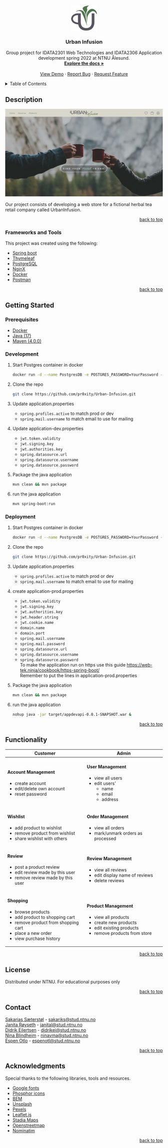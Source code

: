 <div id="top"></div>

<!-- PROJECT LOGO -->
<br />
<div align="center">
  <a href="https://github.com/pr0xity/Urban-Infusion">
    <img src="src/main/resources/static/img/icons/logo-small.png" alt="Logo" height="80">
  </a>

<h3 align="center">Urban Infusion</h3>

  <p align="center">
    Group project for IDATA2301 Web Technologies and IDATA2306 Application development spring 2022 at NTNU Ålesund.
    <br />
    <a href="https://github.com/pr0xity/Urban-Infusion"><strong>Explore the docs »</strong></a>
    <br />
    <br />
    <a href="https://gr03.appdev.cloudns.ph/">View Demo</a>
    ·
    <a href="https://github.com/pr0xity/Urban-Infusion/issues">Report Bug</a>
    ·
    <a href="https://github.com/pr0xity/Urban-Infusion/issues">Request Feature</a>
  </p>
</div>

<!-- TABLE OF CONTENTS -->
<details>
  <summary>Table of Contents</summary>
  <ol>
    <li>
      <a href="#description">Description</a>
      <ul>
        <li><a href="#frameworks-and-tools">Frameworks and Tools</a></li>
      </ul>
    </li>
    <li>
      <a href="#getting-started">Getting Started</a>
      <ul>
        <li><a href="#development">Development</a></li>
        <li><a href="#deployment">Deployment</a></li>
      </ul>
    </li>
    <li><a href="#functionality">Functionality</a></li>
    <li><a href="#license">License</a></li>
    <li><a href="#contact">Contact</a></li>
  </ol>
</details>

## Description  

![Front Page Screen Shot](documentation/img/front-page.jpg)  

Our project consists of developing a web store for a fictional herbal tea retail company called UrbanInfusion.

<p align="right"><a href="#top">back to top</a></p>

### Frameworks and Tools
This project was created using the following:

- [Spring boot](https://spring.io/)
- [Thymeleaf](https://www.thymeleaf.org/)
- [PostgreSQL](https://www.postgresql.org/)
- [NginX](https://www.nginx.com/)
- [Docker](https://www.docker.com/)
- [Postman](https://www.postman.com/)

<p align="right"><a href="#top">back to top</a></p>

## Getting Started
### Prerequisites

- [Docker](https://www.docker.com/)
- [Java (17)](https://jdk.java.net/archive/)
- [Maven (4.0.0)](https://maven.apache.org/)

### Development

1. Start Postgres container in docker

   ```sh
   docker run -d --name PostgresDB -e POSTGRES_PASSWORD=YourPassword -p 6000:5432 postgres:14.2
   ```

2. Clone the repo

   ```sh
   git clone https://github.com/pr0xity/Urban-Infusion.git
   ```

3. Update application.properties

   - `spring.profiles.active` to match prod or dev
   - `spring.mail.username` to match email to use for mailing

4. Update application-dev.properties

   - `jwt.token.validity`
   - `jwt.signing.key`
   - `jwt.authorities.key`
   - `spring.datasource.url`
   - `spring.datasource.username`
   - `spring.datasource.password`

5. Package the java application

   ```sh
   mvn clean && mvn package
   ```

6. run the java application
   ```sh
   mvn spring-boot:run
   ```

### Deployment

1. Start Postgres container in docker

   ```sh
   docker run -d --name PostgresDB -e POSTGRES_PASSWORD=YourPassword -p 6000:5432 postgres:14.2
   ```

2. Clone the repo

   ```sh
   git clone https://github.com/pr0xity/Urban-Infusion.git
   ```

3. Update application.properties

   - `spring.profiles.active` to match prod or dev
   - `spring.mail.username` to match email to use for mailing

4. create application-prod.properties

   - `jwt.token.validity`
   - `jwt.signing.key`
   - `jwt.authorities.key`
   - `jwt.header.string`
   - `jwt.cookie.name`
   - `domain.name`
   - `domain.port`
   - `spring.mail.username`
   - `spring.mail.password`
   - `spring.datasource.url`
   - `spring.datasource.username`
   - `spring.datasource.password`  
      To make the application run on https use this guide
     https://web-tek.ninja/cookbook/https-spring-boot/  
     Remember to put the lines in application-prod.properties

5. Package the java application

   ```sh
   mvn clean && mvn package
   ```

6. run the java application
   ```sh
   nohup java -jar target/appdevapi-0.0.1-SNAPSHOT.war &
   ```

<p align="right"><a href="#top">back to top</a></p>

## Functionality

<table>
    <thead>
        <th>Customer</th>
        <th>Admin</th>
    </thead>
<tbody>
    <tr>
        <td>
            <h4>Account Management</h4>
            <ul>
                <li>create account</li>
                <li>edit/delete own account</li>
                <li>reset password</li>
            </ul>
        </td>
        <td>
            <h4>User Management</h4>
            <ul>
                <li>view all users</li>
                <li>
                    edit users'
                    <ul>
                        <li>name</li>
                        <li>email</li>
                        <li>address</li>
                    </ul>
                </li>
            </ul>
        </td>
    </tr>
    <tr>
        <td>
            <h4>Wishlist</h4>
            <ul>
                <li>add product to wishlist</li>
                <li>remove product from wishlist</li>
                <li>share wishlist with others</li>
            </ul>
        </td>
        <td>
            <h4>Order Management</h4>
            <ul>
                <li>view all orders</li>
                <li>mark/unmark orders as processed</li>
            </ul>
        </td>
    </tr>
    <tr>
        <td>
            <h4>Review</h4>
            <ul>
                <li>post a product review</li>
                <li>edit review made by this user</li>
                <li>remove review made by this user</li>
            </ul>
        </td>
        <td>
            <h4>Review Management</h4>
            <ul>
                <li>view all reviews</li>
                <li>edit display name of reviews</li>
                <li>delete reviews</li>
            </ul>
        </td>
    </tr>
    <tr>
        <td>
            <h4>Shopping</h4>
            <ul>
                <li>browse products</li>
                <li>add product to shopping cart</li>
                <li>remove product from shopping cart</li>
                <li>place a new order</li>
                <li>view purchase history</li>
            </ul>
        </td>
        <td>
            <h4>Product Management</h4>
            <ul>
                <li>view all products</li>
                <li>create new products</li>
                <li>edit existing products</li>
                <li>remove products from store</li>
            </ul>
        </td>
    </tr>
</tbody>
</table>

<p align="right"><a href="#top">back to top</a></p>

## License
Distributed under NTNU. For educational purposes only

<p align="right"><a href="#top">back to top</a></p>

## Contact
  
[Sakarias Sæterstøl](https://github.com/pr0xity) - sakariks@stud.ntnu.no  
[Janita Røyseth](https://github.com/janital) - janital@stud.ntnu.no  
[Didrik Eilertsen](https://github.com/didrikeilertsen) - didrikei@stud.ntnu.no  
[Nina Blindheim](https://github.com/ninablindheim) - ninavma@stud.ntnu.no  
[Espen Otlo](https://github.com/espenotlo) - espenotl@stud.ntnu.no

<p align="right"><a href="#top">back to top</a></p>

## Acknowledgments
Special thanks to the following libraries, tools and resources.

- [Google fonts](https://fonts.google.com/)
- [Phosphor icons](https://phosphoricons.com/)
- [BEM](http://getbem.com/)
- [Unsplash](https://unsplash.com/)
- [Pexels](https://www.pexels.com/)
- [Leaflet.js](https://leafletjs.com/)
- [Stadia Maps](https://stadiamaps.com/)
- [Openstreetmap](https://www.openstreetmap.org/)
- [Nominatim](https://nominatim.org/)

<p align="right"><a href="#top">back to top</a></p>
